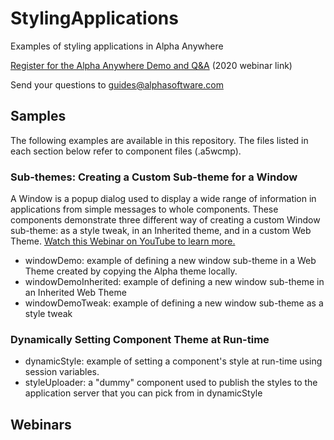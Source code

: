 # StylingApplications

Examples of styling applications in Alpha Anywhere

[Register for the Alpha Anywhere Demo and Q&A](https://register.gotowebinar.com/register/2151904088840275725) (2020 webinar link)

Send your questions to [guides@alphasoftware.com](mailto:guides@alphasoftware.com)


## Samples

The following examples are available in this repository. The files listed in each section below refer to component files (.a5wcmp).

### Sub-themes: Creating a Custom Sub-theme for a Window

A Window is a popup dialog used to display a wide range of information in applications from simple messages to whole components. These components demonstrate three different way of creating a custom Window sub-theme: as a style tweak, in an Inherited theme, and in a custom Web Theme. [Watch this Webinar on YouTube to learn more.](https://youtu.be/Udn-OTXaM0Y)

- windowDemo: example of defining a new window sub-theme in a Web Theme created by copying the Alpha theme locally.
- windowDemoInherited: example of defining a new window sub-theme in an Inherited Web Theme
- windowDemoTweak: example of defining a new window sub-theme as a style tweak

### Dynamically Setting Component Theme at Run-time

- dynamicStyle: example of setting a component's style at run-time using session variables.
- styleUploader: a "dummy" component used to publish the styles to the application server that you can pick from in dynamicStyle

## Webinars

<style>A series webinars on styling applications in Alpha Anywhere</style>


### <style> Part 1 - March 6, 2019

The first installment of a series of webinars on styling applications. In part 1, we start at the beginning. We discuss what an application _is_, define CSS, give a high-level overview of [Combinators](https://developer.mozilla.org/en-US/docs/Learn/CSS/Building_blocks/Selectors/Combinators) with a deep-ish dive into the [_.classname_ combinator](https://developer.mozilla.org/en-US/docs/Web/CSS/Descendant_combinator), breifly touch on Alpha Web Themes (what they are), and go through a demonstration of how to style buttons in a UX separately from the core web theme. 

[Watch the Webinar on YouTube!](https://youtu.be/TdIpjWX59AE)

### <style> Part 2 - March 27, 2019

In part 2, we take a look at using Style Tweaks to modify a system style - Alpha - and taking a look at how you might approach building up a set of Style Tweaks to modify the style for a project. We also talk about [Sass](https://sass-lang.com/) variables and nesting - a technique for grouping [descendent combinators](https://developer.mozilla.org/en-US/docs/Web/CSS/Descendant_combinator) with the same parent.

[Watch the Webinar on YouTube!](https://youtu.be/Udn-OTXaM0Y)

### Sub-Themes (and also JSON) - July 31, 2019

In this presentation, we discuss Sub-Themes and how to create your own Sub-Themes using the Web Theme Builder. During the webinar, we create a new Sub-Theme for a Window in the Alpha Web Theme. We also briefly talk about working with JSON data in Xbasic at the beginning of the webinar.

[Watch the Webinar on YouTube!](https://youtu.be/Zebxd8RDN_Q)

### Styling Apps - January 29, 2020

In this presentation, we take a look at the tools available in Alpha Anywhere for modifying the style of an application. This is a high-level overview of the various builders and settings in Alpha Anywhere used to style applications. The presentation for this webinar can be found in the 'presentations' directory of this repository.

# Change Log
- Jan 29, 2019: Uploaded presentation for Jan 29, 2020 webinar
- Aug  2, 2019: Added UX components & styles created as part of the July 31, 2019 Webinar
- Mar 28, 2019: Updated README
- Mar 28, 2019: Created Repository

